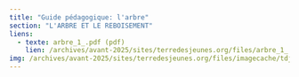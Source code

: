 ```yaml
---
title: "Guide pédagogique: l'arbre"
section: "L'ARBRE ET LE REBOISEMENT"
liens:
  - texte: arbre_1_.pdf (pdf)
    lien: /archives/avant-2025/sites/terredesjeunes.org/files/arbre_1_.pdf
img: /archives/avant-2025/sites/terredesjeunes.org/files/imagecache/tdj_image_ressource/imagefield_default_images/Screen%20shot%202011-04-21%20at%2012.05.41%20PM.png
---
```

